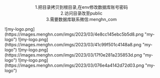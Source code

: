 <p align="center">
1.把目录拷贝到根目录,在env修改数据库账号密码<br/>
2.访问目录改至public<br/>
3.需要数据库联系微信:menghn_com
</p>
![my-logo.png](https://images.menghn.com/imgs/2023/03/4e8cc145ebc5b5d8.png "my-logo")
![my-logo.png](https://images.menghn.com/imgs/2023/03/41c99f501c4148a8.png "my-logo")
![my-logo.png](https://images.menghn.com/imgs/2023/03/17f0e281a235853d.png "my-logo")
![my-logo.png](https://images.menghn.com/imgs/2023/03/076e4a4142d72d03.png "my-logo")

